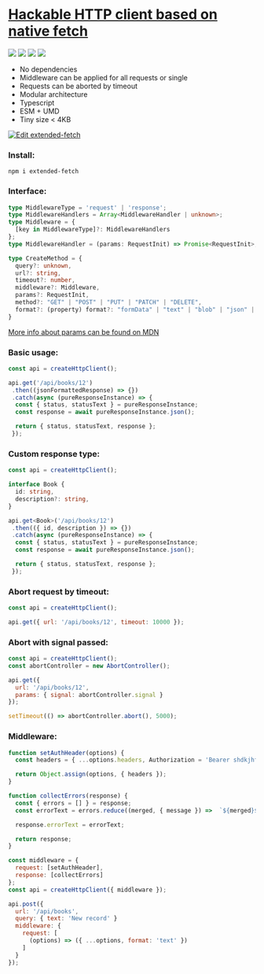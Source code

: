 # [Hackable HTTP client based on native fetch](https://www.npmjs.com/package/extended-fetch)
![](https://img.shields.io/npm/v/extended-fetch?style=flat-square)
![](https://img.shields.io/node/v/extended-fetch?style=flat-square)
![](https://img.shields.io/npm/dm/extended-fetch?style=flat-square)
[![](https://data.jsdelivr.com/v1/package/npm/extended-fetch/badge)](https://www.jsdelivr.com/package/npm/extended-fetch)

* No dependencies
* Middleware can be applied for all requests or single
* Requests can be aborted by timeout
* Modular architecture
* Typescript
* ESM + UMD
* Tiny size < 4KB

[![Edit extended-fetch](https://codesandbox.io/static/img/play-codesandbox.svg)](https://codesandbox.io/s/lingering-shape-8pml00?fontsize=14&hidenavigation=1&theme=dark)

### **Install:**

```
npm i extended-fetch
```

### **Interface:**

```typescript
type MiddlewareType = 'request' | 'response';
type MiddlewareHandlers = Array<MiddlewareHandler | unknown>;
type Middleware = {
  [key in MiddlewareType]?: MiddlewareHandlers
};
type MiddlewareHandler = (params: RequestInit) => Promise<RequestInit>;

type CreateMethod = {
  query?: unknown,
  url?: string,
  timeout?: number,
  middleware?: Middleware,
  params?: RequestInit,
  method?: "GET" | "POST" | "PUT" | "PATCH" | "DELETE",
  format?: (property) format?: "formData" | "text" | "blob" | "json" | "arrayBuffer">,
}
```

[More info about params can be found on MDN](https://developer.mozilla.org/en-US/docs/Web/API/fetch#parameters)

### **Basic usage:**

```javascript
const api = createHttpClient();

api.get('/api/books/12')
 .then((jsonFormattedResponse) => {})
 .catch(async (pureResponseInstance) => {
  const { status, statusText } = pureResponseInstance;
  const response = await pureResponseInstance.json();

  return { status, statusText, response };
 });
```

### **Custom response type:**

```typescript
const api = createHttpClient();

interface Book {
  id: string,
  description?: string,
}

api.get<Book>('/api/books/12')
 .then(({ id, description }) => {})
 .catch(async (pureResponseInstance) => {
  const { status, statusText } = pureResponseInstance;
  const response = await pureResponseInstance.json();

  return { status, statusText, response };
 });
```

### **Abort request by timeout:**

```javascript
const api = createHttpClient();

api.get({ url: '/api/books/12', timeout: 10000 });
```

### **Abort with signal passed:**

```javascript
const api = createHttpClient();
const abortController = new AbortController();

api.get({
  url: '/api/books/12',
  params: { signal: abortController.signal }
});

setTimeout(() => abortController.abort(), 5000);
```

### **Middleware:**

```javascript
function setAuthHeader(options) {
  const headers = { ...options.headers, Authorization = 'Bearer shdkjhf798798jsjjs' };

  return Object.assign(options, { headers });
}

function collectErrors(response) {
  const { errors = [] } = response;
  const errorText = errors.reduce((merged, { message }) =>  `${merged}${message}`, '');

  response.errorText = errorText;

  return response;
}

const middleware = {
  request: [setAuthHeader],
  response: [collectErrors]
};
const api = createHttpClient({ middleware });

api.post({
  url: '/api/books',
  query: { text: 'New record' }
  middleware: {
    request: [
      (options) => ({ ...options, format: 'text' })
    ]
  }
});
```
